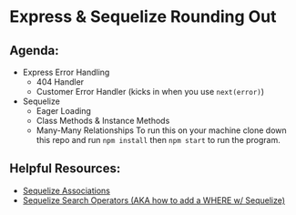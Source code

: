 # Express & Sequelize Rounding Out 

## Agenda: 
* Express Error Handling
    * 404 Handler
    * Customer Error Handler (kicks in when you use `next(error)`)
* Sequelize
    - Eager Loading
    - Class Methods & Instance Methods
    - Many-Many Relationships
To run this on your machine clone down this repo and run `npm install` then `npm start` to run the program. 

## Helpful Resources: 
* [Sequelize Associations](https://sequelize.org/master/manual/assocs.html)
* [Sequelize Search Operators (AKA how to add a WHERE w/ Sequelize)](https://sequelizedocs.fullstackacademy.com/search-operators/)
